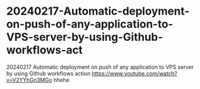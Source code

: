 # 20240217-Automatic-deployment-on-push-of-any-application-to-VPS-server-by-using-Github-workflows-act
20240217 Automatic deployment on push of any application to VPS server by using Github workflows action
https://www.youtube.com/watch?v=V2YYhGn3MGo
hhehe